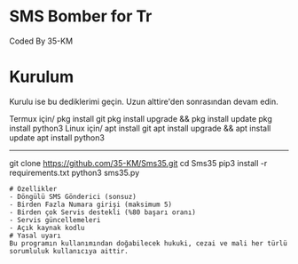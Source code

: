 
# SMS Bomber for Tr
Coded By 35-KM

# Kurulum
Kurulu ise bu dediklerimi geçin. Uzun alttire'den sonrasından devam edin.

Termux için/
pkg install git
pkg install upgrade && pkg install update
pkg install python3
Linux için/
apt install git
apt install upgrade && apt install update
apt install python3
_____________________________________________________
git clone https://github.com/35-KM/Sms35.git
cd Sms35
pip3 install -r requirements.txt
python3 sms35.py
```
# Özellikler
- Döngülü SMS Gönderici (sonsuz)
- Birden Fazla Numara girişi (maksimum 5)
- Birden çok Servis destekli (%80 başarı oranı)
- Servis güncellemeleri
- Açık kaynak kodlu
# Yasal uyarı
Bu programın kullanımından doğabilecek hukuki, cezai ve mali her türlü sorumluluk kullanıcıya aittir.